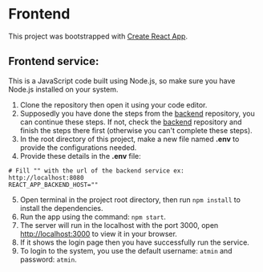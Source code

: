 # Frontend

This project was bootstrapped with [Create React App](https://github.com/facebook/create-react-app).

## Frontend service:
This is a JavaScript code built using Node.js, so make sure you have Node.js installed on your system.

1. Clone the repository then open it using your code editor.
2. Supposedly you have done the steps from the [backend](https://github.com/C22-PS088/backend) repository, you can continue these steps. If not, check the [backend](https://github.com/C22-PS088/backend) repository and finish the steps there first (otherwise you can't complete these steps).
3. In the root directory of this project, make a new file named __.env__ to provide the configurations needed.
4. Provide these details in the __.env__ file:
```
# Fill "" with the url of the backend service ex: http://localhost:8080
REACT_APP_BACKEND_HOST=""
```
5. Open terminal in the project root directory, then run `npm install` to install the dependencies.
6. Run the app using the command: `npm start`.
7. The server will run in the localhost with the port 3000, open [http://localhost:3000](http://localhost:3000) to view it in your browser.
8. If it shows the login page then you have successfully run the service.
9. To login to the system, you use the default username: `atmin` and password: `atmin`.

